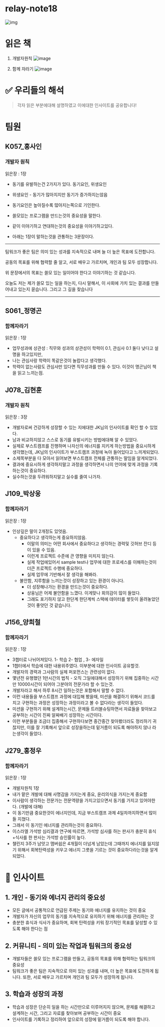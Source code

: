 # relay-note18
![img](https://gist.github.com/user-attachments/assets/95c47543-d1b3-441f-9868-c6da0a474a0f)


# 읽은 책 
1. 개발자원칙
    ![image](https://gist.github.com/user-attachments/assets/4445bb55-10cf-4c96-8f8b-aee306c00d0b)

2. 함께 자라기
   ![image](https://gist.github.com/user-attachments/assets/84fd79a1-758a-464b-b50c-2a3998a65d00)

# ✅ 우리들의 해석
> 각자 읽은 부분에대해 설명하였고 이에대한 인사이트를 공유합니다!

# 팀원 
## K057_홍사인
### 개발자 원칙 
읽은장 : 1장 
- 동기를 유발하는건 2가지가 있다. 동기요인, 위생요인 
- 위생요인 - 동기가 많아지지만 동기가 증가하지는않음
- 동기요인은 높아질수록 많아지는쪽으로 기인한다. 
- 쓸모있는 프로그램을 만드는것의 중요성을 말한다. 
- 같이 이야기하고 연대하는것의 중요성을 이야기하고있다.

- 아래는 1장이 말하는것을 관통하는 3문장이다.

---
팀워크가 좋은 팀은 의미 있는 성과를 지속적으로 내며 늘 더 높은 목표에 도전합니다. 

공동의 목표를 위해 협력할 줄 알고, 서로 배우고 가르치며, 개인과 팀 모두 성장합니다.

위 문장에서의 목표는 쓸모 있는 일이어야 한다고 이야기하는 것 같습니다.

오늘도 저는 제가 쓸모 있는 일을 하는지, 다시 말해서, 이 사회에 가치 있는 결과를 만들어내고 있는지 묻습니다. 그리고 그 길을 찾습니다

---


## S061_정명곤
### 함께자라기
읽은장 : 1장 
- 업무성과에 상관성 : 직무와 성과의 상관성이 학력이 0.1, 관심사 0.1 둘다 낮다고 설명을 하고있지만, 
- 나는 관심사랑 학력이 똑같은것이 놀랍다고 생각했다. 
- 학력이 없는사람도 관심사만 있다면 직무성과를 만들 수 있다. 이것이 명곤님이 책을 읽고 느끼는점.


## J078_김현훈
### 개발자 원칙 
읽은장 : 3장 
- 개발자로써 건강하게 성장할 수 있는 지에대한 JK님의 인사이트를 확인 할 수 있었다.
- 남과 비교하지않고 스스로 동기를 유발시키는 방법에대해 알 수 있었다.
- 실제로 부스트캠프를 진행하며 나자신의 에너지를 지키게 하는방법을 중요시하게 생각했는데, JK님의 인사이트가 부스트캠프 과정에 녹아 들어있다고 느끼게되었다.
- 소제목부분을 다 모아서 읽어보면 부스트캠프 전체를 관통하는 말임을 알게되었다.
- 결과에 중요시하게 생각하지말고 과정을 생각하면서 나의 언어에 맞게 과정을 기록하는것이 중요하다. 
- 실수하는것을 두려워하지말고 실수를 줄여 나가자. 



## J109_박상웅
### 함께자라기
읽은장 : 1장 
- 인상깊은 말이 2개정도 있엇음. 
  - 중요하다고 생각하는게 중요하지않음.
    - 이말의 의미는 어떤 회사에서 중요하다고 생각하는 경력및 깃허브 잔디 등이 있을 수 있음. 
    - 이런게 프로젝트 수준에 큰 영향을 미치지 않는다. 
    - 실제 작업에있어서 sample test나 업무에 대한 프로세스를 이해하는것이 더큰 프로젝트 수행에 중요하다. 
    - 실제 업무에 기반해서 잘 생각을 해봐라. 
  - 불안함, 지루함을 느끼는것이 성장하고 있는 환경이 아니다. 
    - 더 성장해나가는 환경을 만드는것이 중요하다. 
    - 상웅님은 어제 불안함을 느꼈다. 이게맞나 회의감이 많이 들었다. 
    - 그래도 포기하지 않고 한단계 한단계씩 스택에 데이터를 쌓듯이 올려놓았던 것이 좋앗던 것 같습니다. 


## J156_양희철
### 함께자라기
읽은장 : 1장 
- 3챕터로 나뉘어져있다. 1- 학습 2- 협업 , 3- 에자일 
- 1챕터에서 학습에 대한 내용위주였다. 이부분에 대한 인사이트 공유할것. 
- 개발자의 경력과 그사람의 실제 퍼포먼스는 관련성이 없다. 
- 몇년전 유행했던 1만시간의 법칙 - 오직 그일에대해서 성장하기 위해 집중하는 시간만 10000시간이 되어야 그분야의 전문가라 할 수 있는것.
- 개발자라고 해서 하루 8시간 일하는것은 포함해서 말할 수 없다. 
- 이런 내용들을 부스트캠프 과정에 대입해 봤을때, 미션을 해결하기 위해서 코드를 치고 구현하는 과정은 성장하는 과정이라고 볼 수 없다라는 생각이 들었다.
- 미션을 구현하기 위해 설계하는시간, 문제들 트러블슈팅하면서 자료들을 찾아보고 공부하는 시간이 진짜 알짜배기 성장하는 시간이다. 
- 이런 부분들을 조금더 집중해서 구현하다보면 중간중간 찾아봤더라도 정리하기 귀찮지만, 이를 잘 기록해서 앞으로 성장을하는데 밑거름이 되도록 해야하지 않나 라는생각이 들었다. 


## J279_홍정우
### 함께자라기
읽은장 : 1장 
- 개발자원칙 1장 
- 내가 맡은 개발에 대해 사명감을 가지는게 중요, 윤리의식을 가지는게 중요함
- 이사람이 생각하는 전문가는 전문역량을 가지고있으면서 동기를 가지고 있어야한다. (개발에 대해)
- 이 동기만큼 중요한것이 에너지인데, 지금 부스트캠프 과제 4일차까지하면서 많이들 지쳤다.
- 그래서 이 동기인 에너지를 관리하는것이 중요하다. 
- 이스라엘 가석방 심리결과 연구에 따르면, 가석방 심사를 하는 판사가 충분히 휴식+식사를 한 판사는 가석방 승인률이 높다.
- 챌린지 3주가 남앗고 맴버쉽은 4개월이 더넘게 남았는데 그때까지 에너지를 잃지않기 위해서 회복탄력성을 키우고 에너지 그릇을 기르는 것이 중요하다라는것을 알게되었다. 


# 📒 인사이트
## 1. 개인 - 동기와 에너지 관리의 중요성
- 모든 글에서 공통적으로 언급된 주제는 동기와 에너지를 유지하는 것이 중요
- 개발자가 자신의 업무의 동기를 지속적으로 유지하기 위해 에너지를 관리하는 것
- 충분한 휴식과 식사가 중요하며, 회복 탄력성을 키워 장기적인 목표를 달성할 수 있도록 해야 한다는 점

## 2. 커뮤니티 - 의미 있는 작업과 팀워크의 중요성
- 개발자들은 쓸모 있는 프로그램을 만들고, 공동의 목표를 위해 협력하는 팀워크의 중요성
- 팀워크가 좋은 팀은 지속적으로 의미 있는 성과를 내며, 더 높은 목표에 도전하게 됩니다. 또한, 서로 배우고 가르치며 개인과 팀 모두가 성장하게 됩니다.

## 3. 학습과 성장의 과정
- 학습과 성장은 단순히 일을 하는 시간만으로 이루어지지 않으며, 문제를 해결하고 설계하는 시간, 그리고 자료를 찾아보며 공부하는 시간이 중요
- 인사이트를 기록하고 정리하여 앞으로의 성장에 밑거름이 되도록 해야 합니다.
